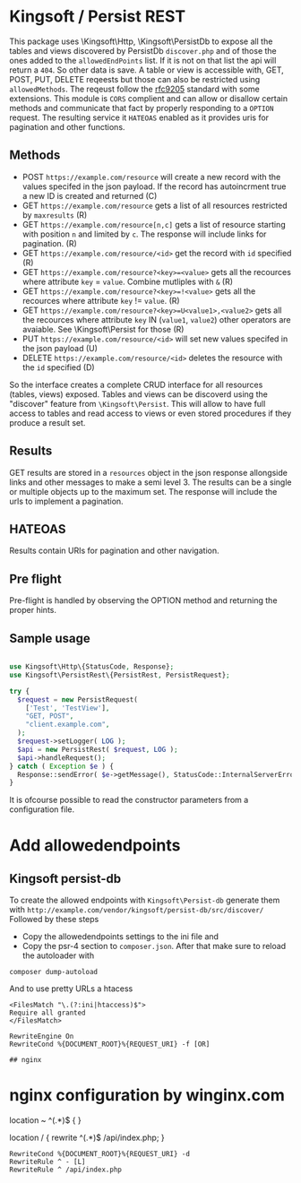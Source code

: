 # Kingsoft / Persist REST

This package uses \Kingsoft\Http, \Kingsoft\PersistDb to expose all the tables and views discovered by PersistDb `discover.php` and of those the ones added to the `allowedEndPoints` list. If it is not on that list the api will return a `404`. So
other data is save. A table or view is accessible with, GET, POST, PUT, DELETE reqeests but those can also be restricted using `allowedMethods`. The reqeust follow the [rfc9205](https://www.rfc-editor.org/rfc/rfc9205.html) standard with some extensions. This module is `CORS` complient and can allow or disallow certain methods and communicate that fact by properly responding to a `OPTION` request. The resulting service it `HATEOAS` enabled as it provides uris for pagination and other functions. 

## Methods

 * POST `https://example.com/resource` will create a new record with the values specifed in the json payload. If the record has autoincrment true a new ID is created and returned (C)
 * GET `https://example.com/resource` gets a list of all resources restricted by `maxresults` (R)
 * GET `https://example.com/resource[n,c]` gets a list of resource starting with position `n` and limited by `c`. The response will include links for pagination. (R)
 * GET `https://example.com/resource/<id>` get the record with `id` specified (R)
 * GET `https://example.com/resource?<key>=<value>` gets all the recources where attribute `key` = `value`. Combine mutliples with `&` (R)
 * GET `https://example.com/resource?<key>=!<value>` gets all the recources where attribute `key` != `value`. (R)
 * GET `https://example.com/resource?<key>=U<value1>,<value2>` gets all the recources where attribute `key`  IN  (`value1`, `value2`) other operators are avaiable. See \Kingsoft\Persist for those (R)
 * PUT `https://example.com/resource/<id>` will set new values specifed in the json payload (U)
 * DELETE `https://example.com/resource/<id>` deletes the resource with the `id` specified (D)

So the interface creates a complete CRUD interface for all resources (tables, views) exposed. Tables and views can be discoverd using the "discover" feature from `\Kingsoft\Persist`. This will allow to have full access to tables and read access to views or even stored procedures if they produce a result set. 

## Results

GET results are stored in a `resources` object in the json response allongside links and other messages to make a semi level 3. The results can be a single or multiple objects up to the maximum set. The response will include the urls to implement a pagination.

## HATEOAS

Results contain URIs for pagination and other navigation.

## Pre flight

Pre-flight is handled by observing the OPTION method and returning the proper hints.


## Sample usage

```php

use Kingsoft\Http\{StatusCode, Response};
use Kingsoft\PersistRest\{PersistRest, PersistRequest};

try {
  $request = new PersistRequest(
    ['Test', 'TestView'],
    "GET, POST",
    "client.example.com",
  );
  $request->setLogger( LOG );
  $api = new PersistRest( $request, LOG );
  $api->handleRequest();
} catch ( Exception $e ) {
  Response::sendError( $e->getMessage(), StatusCode::InternalServerError->value );
}

```
It is ofcourse possible to read the constructor parameters from a configuration file.

# Add allowedendpoints
## Kingsoft persist-db
To create the allowed endpoints with `Kingsoft\Persist-db` generate them with
`http://example.com/vendor/kingsoft/persist-db/src/discover/`
Followed by these steps
 * Copy the allowedendpoints settings to the ini file and
 * Copy the psr-4 section to `composer.json`. After that make sure to reload the autoloader with
```
composer dump-autoload
```
And to use pretty URLs a htacess
```apacheconf
<FilesMatch "\.(?:ini|htaccess)$">
Require all granted
</FilesMatch>

RewriteEngine On
RewriteCond %{DOCUMENT_ROOT}%{REQUEST_URI} -f [OR]

## nginx

```
# nginx configuration by winginx.com

location ~ ^(.*)$ { }

location / {
  rewrite ^(.*)$ /api/index.php;
}
```
RewriteCond %{DOCUMENT_ROOT}%{REQUEST_URI} -d
RewriteRule ^ - [L]
RewriteRule ^ /api/index.php
```
